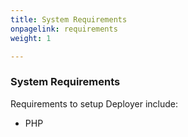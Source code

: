 ```yaml
---
title: System Requirements
onpagelink: requirements
weight: 1

---
```


### System Requirements

Requirements to setup Deployer include:

- PHP
 